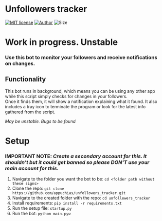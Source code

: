 # **Unfollowers tracker**
[![MIT license](https://img.shields.io/github/license/appuchias/unfollowers_tracker?style=flat-square)](https://github.com/appuchias/unfollowers_tracker/blob/master/LICENSE)
[![Author](https://img.shields.io/badge/Project%20by-Appu-9cf?style=flat-square)](https://github.com/appuchias)
![Size](https://img.shields.io/github/repo-size/appuchias/unfollowers_tracker?color=orange&style=flat-square)

# Work in progress. Unstable


### Use this bot to monitor your followers and receive notifications on changes.

## **Functionality**
This bot runs in background, which means you can be using any other app while this script simply checks for changes in your followers.\
Once it finds them, it will show a notification explaining what it found. It also includes a tray icon to terminate the program or look for the latest info gathered from the script.

*May be unstable. Bugs to be found*

# Setup
### **IMPORTANT NOTE**: *Create a secondary account for this. It shouldn't but it could get banned so please DON'T use your main account for this.*

1. Navigate to the folder you want the bot to be: `cd <folder path without these signs>`
1. Clone the repo: `git clone https://github.com/appuchias/unfollowers_tracker.git`
1. Navigate to the created folder with the repo: `cd unfollowers_tracker`
1. Install requirements: `pip install -r requirements.txt`
1. Run the setup file: `startup.py`
1. Run the bot: `python main.pyw`

